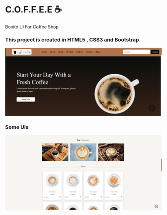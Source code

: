 # C.O.F.F.E.E ☕ 
Bonito Ui For Coffee Shop 
 ### This project is created in HTML5 , CSS3 and Bootstrap
![img specific for the project](./imgs/ui.jpg)

### Some UIs
![img specific for the project](./imgs/ui2.jpg)


